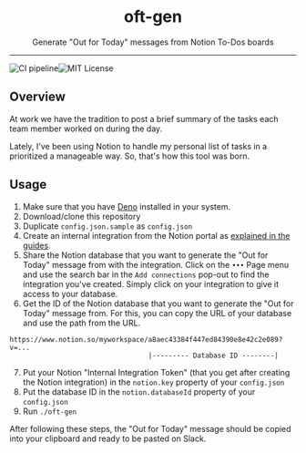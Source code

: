 <div align="center">
<h1>oft-gen</h1>

<p>Generate "Out for Today" messages from Notion To-Dos boards
</div>

---

![CI pipeline][build-badge]![MIT License][license-badge]

## Overview

At work we have the tradition to post a brief summary of the tasks each team member worked on during the day.

Lately, I've been using Notion to handle my personal list of tasks in a prioritized a manageable way. So, that's how this tool was born.

## Usage

1. Make sure that you have [Deno](https://deno.land/#installation) installed in your system.
2. Download/clone this repository
3. Duplicate `config.json.sample` as `config.json`
4. Create an internal integration from the Notion portal as [explained in the guides](https://developers.notion.com/docs/getting-started).
5. Share the Notion database that you want to generate the "Out for Today" message from with the integration. Click on the `•••` Page menu and use the search bar in the `Add connections` pop-out to find the integration you've created. Simply click on your integration to give it access to your database.
6. Get the ID of the Notion database that you want to generate the "Out for Today" message from. For this, you can copy the URL of your database and use the path from the URL.

```
https://www.notion.so/myworkspace/a8aec43384f447ed84390e8e42c2e089?v=...
                                  |--------- Database ID --------|
```

7. Put your Notion "Internal Integration Token" (that you get after creating the Notion integration) in the `notion.key` property of your `config.json`
8. Put the database ID in the `notion.databaseId` property of your `config.json`
9. Run `./oft-gen`

After following these steps, the "Out for Today" message should be copied into your clipboard and ready to be pasted on Slack.

[build-badge]: https://github.com/voluntadpear/oft-gen/actions/workflows/pipeline.yml/badge.svg
[license-badge]: https://img.shields.io/npm/l/mdx-bundler.svg?style=flat-square
